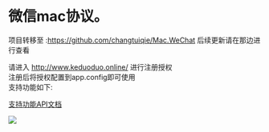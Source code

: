 # 微信mac协议。


项目转移至 :https://github.com/changtuiqie/Mac.WeChat
后续更新请在那边进行查看
<br/>

 请进入  http://www.keduoduo.online/ 进行注册授权<br/>
 注册后将授权配置到app.config即可使用<br/>
 支持功能如下:<br/>

<a href="https://github.com/xuzeyu91/Xzy.Mac.WeChat/blob/master/API.txt" title="支持功能API文档">支持功能API文档</a><br/>

![](https://github.com/xuzeyu91/Xzy.Mac.WeChat/blob/master/demo.gif) <br/>
